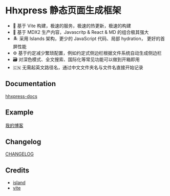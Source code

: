 # Hhxpress 静态页面生成框架

- 🚀 基于 Vite 构建，极速的服务，极速的热更新，极速的构建
- 📝 基于 MDX2 生产内容，Javascritp & React & MD 的组合极其强大
- 🏝 采用 Islands 架构，更少的 JavaScript 代码、局部 hydration， 更好的首屏性能
- ⚙️ 基于约定减少繁琐配置，例如约定式侧边栏根据文件系统自动生成侧边栏
- 🗃 对深色模式、全文搜索、国际化等常见功能可以做到开箱即用
- 🇨🇳 无需起英文路径名，通过中文文件夹名与文件名直接开始记录

## Documentation

[hhxpress-docs](https://hhxpress-docs.vercel.app/)

## Example

[我的博客](https://hhxpress-site.vercel.app/)

## Changelog

[CHANGELOG](https://github.com/903040380/hhxpress/blob/master/CHANGELOG.md)

## Credits

- [island](https://github.com/sanyuan0704/island.js)
- [vite](https://github.com/vitejs/vite)
